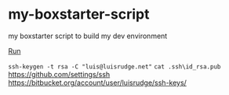 # my-boxstarter-script
my boxstarter script to build my dev environment

[Run](http://boxstarter.org/package/nr/url?https://raw.githubusercontent.com/luisrudge/my-boxstarter-script/master/boxstarter.txt)


`ssh-keygen -t rsa -C "luis@luisrudge.net"`
`cat .ssh\id_rsa.pub`
https://github.com/settings/ssh
https://bitbucket.org/account/user/luisrudge/ssh-keys/
